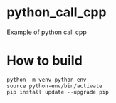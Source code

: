 # python_call_cpp
Example of python call cpp

# How to build

```
python -m venv python-env
source python-env/bin/activate
pip install update --upgrade pip

```
